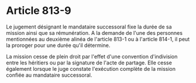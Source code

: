 # Article 813-9

Le jugement désignant le mandataire successoral fixe la durée de sa mission ainsi que sa rémunération. A la demande de l'une des personnes mentionnées au deuxième alinéa de l'article 813-1 ou à l'article 814-1, il peut la proroger pour une durée qu'il détermine.

La mission cesse de plein droit par l'effet d'une convention d'indivision entre les héritiers ou par la signature de l'acte de partage. Elle cesse également lorsque le juge constate l'exécution complète de la mission confiée au mandataire successoral.
